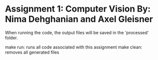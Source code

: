 Assignment 1: Computer Vision
By: Nima Dehghanian and Axel Gleisner
=============================
When running the code, the output files will be saved in the 'processed' folder.

make run: runs all code associated with this assignment
make clean: removes all generated files